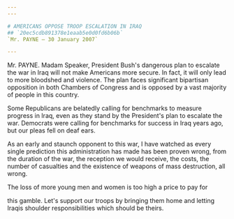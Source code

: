 ```yaml
---
---

# AMERICANS OPPOSE TROOP ESCALATION IN IRAQ
## `20ec5cdb891378e1eaab5e0d0fd6b06b`
`Mr. PAYNE — 30 January 2007`

---
```



Mr. PAYNE. Madam Speaker, President Bush's dangerous plan to escalate 
the war in Iraq will not make Americans more secure. In fact, it will 
only lead to more bloodshed and violence. The plan faces significant 
bipartisan opposition in both Chambers of Congress and is opposed by a 
vast majority of people in this country.

Some Republicans are belatedly calling for benchmarks to measure 
progress in Iraq, even as they stand by the President's plan to 
escalate the war. Democrats were calling for benchmarks for success in 
Iraq years ago, but our pleas fell on deaf ears.

As an early and staunch opponent to this war, I have watched as every 
single prediction this administration has made has been proven wrong, 
from the duration of the war, the reception we would receive, the 
costs, the number of casualties and the existence of weapons of mass 
destruction, all wrong.

The loss of more young men and women is too high a price to pay for


this gamble. Let's support our troops by bringing them home and letting 
Iraqis shoulder responsibilities which should be theirs.
